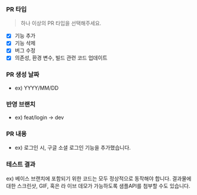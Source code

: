 ### PR 타입

> 하나 이상의 PR 타입을 선택해주세요.

-   [x] 기능 추가
-   [x] 기능 삭제
-   [x] 버그 수정
-   [x] 의존성, 환경 변수, 빌드 관련 코드 업데이트

### PR 생성 날짜

-   ex) YYYY/MM/DD

### 반영 브랜치

-   ex) feat/login -> dev

### PR 내용

-   ex) 로그인 시, 구글 소셜 로그인 기능을 추가했습니다.

### 테스트 결과

ex) 베이스 브랜치에 포함되기 위한 코드는 모두 정상적으로 동작해야 합니다. 결과물에 대한 스크린샷, GIF, 혹은 라
이브 데모가 가능하도록 샘플API를 첨부할 수도 있습니다.
